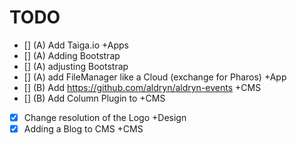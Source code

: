 # TODO
- [] (A) Add Taiga.io +Apps
- [] (A) Adding Bootstrap
- [] (A) adjusting Bootstrap
- [] (A) add FileManager like a Cloud (exchange for Pharos) +App
- [] (B) Add https://github.com/aldryn/aldryn-events +CMS
- [] (B) Add Column Plugin to +CMS
- [x] Change resolution of the Logo +Design
- [x] Adding a Blog to CMS +CMS
